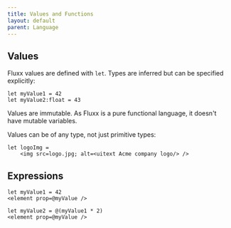 ```yaml
---
title: Values and Functions
layout: default
parent: Language
---
```



Values
------

Fluxx values are defined with `let`. Types are inferred but can be specified explicitly:

```
let myValue1 = 42
let myValue2:float = 43
```

Values are immutable. As Fluxx is a pure functional language, it doesn't have mutable variables.

Values can be of any type, not just primitive types:

```
let logoImg =
    <img src=logo.jpg; alt=<uitext Acme company logo/> />
```

Expressions
------



```
let myValue1 = 42
<element prop=@myValue />
```


```
let myValue2 = @(myValue1 * 2)
<element prop=@myValue />
```
